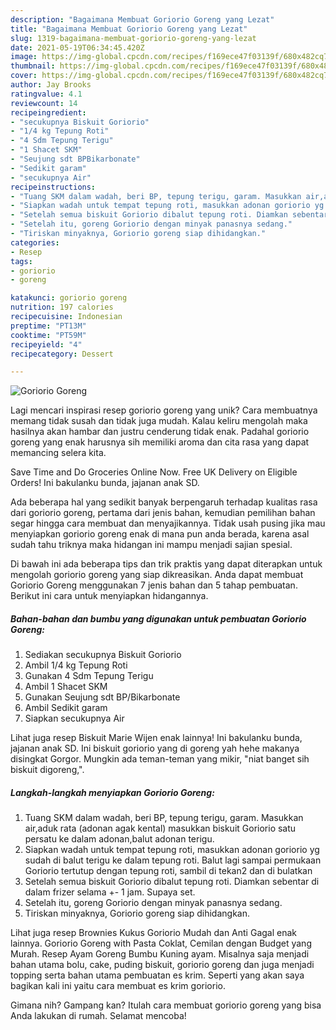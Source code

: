 ```yaml
---
description: "Bagaimana Membuat Goriorio Goreng yang Lezat"
title: "Bagaimana Membuat Goriorio Goreng yang Lezat"
slug: 1319-bagaimana-membuat-goriorio-goreng-yang-lezat
date: 2021-05-19T06:34:45.420Z
image: https://img-global.cpcdn.com/recipes/f169ece47f03139f/680x482cq70/goriorio-goreng-foto-resep-utama.jpg
thumbnail: https://img-global.cpcdn.com/recipes/f169ece47f03139f/680x482cq70/goriorio-goreng-foto-resep-utama.jpg
cover: https://img-global.cpcdn.com/recipes/f169ece47f03139f/680x482cq70/goriorio-goreng-foto-resep-utama.jpg
author: Jay Brooks
ratingvalue: 4.1
reviewcount: 14
recipeingredient:
- "secukupnya Biskuit Goriorio"
- "1/4 kg Tepung Roti"
- "4 Sdm Tepung Terigu"
- "1 Shacet SKM"
- "Seujung sdt BPBikarbonate"
- "Sedikit garam"
- "secukupnya Air"
recipeinstructions:
- "Tuang SKM dalam wadah, beri BP, tepung terigu, garam. Masukkan air,aduk rata (adonan agak kental) masukkan biskuit Goriorio satu persatu ke dalam adonan,balut adonan terigu."
- "Siapkan wadah untuk tempat tepung roti, masukkan adonan goriorio yg sudah di balut terigu ke dalam tepung roti. Balut lagi sampai permukaan Goriorio tertutup dengan tepung roti, sambil di tekan2 dan di bulatkan"
- "Setelah semua biskuit Goriorio dibalut tepung roti. Diamkan sebentar di dalam frizer selama +- 1 jam. Supaya set."
- "Setelah itu, goreng Goriorio dengan minyak panasnya sedang."
- "Tiriskan minyaknya, Goriorio goreng siap dihidangkan."
categories:
- Resep
tags:
- goriorio
- goreng

katakunci: goriorio goreng 
nutrition: 197 calories
recipecuisine: Indonesian
preptime: "PT13M"
cooktime: "PT59M"
recipeyield: "4"
recipecategory: Dessert

---
```



![Goriorio Goreng](https://img-global.cpcdn.com/recipes/f169ece47f03139f/680x482cq70/goriorio-goreng-foto-resep-utama.jpg)

Lagi mencari inspirasi resep goriorio goreng yang unik? Cara membuatnya memang tidak susah dan tidak juga mudah. Kalau keliru mengolah maka hasilnya akan hambar dan justru cenderung tidak enak. Padahal goriorio goreng yang enak harusnya sih memiliki aroma dan cita rasa yang dapat memancing selera kita.

Save Time and Do Groceries Online Now. Free UK Delivery on Eligible Orders! Ini bakulanku bunda, jajanan anak SD.

Ada beberapa hal yang sedikit banyak berpengaruh terhadap kualitas rasa dari goriorio goreng, pertama dari jenis bahan, kemudian pemilihan bahan segar hingga cara membuat dan menyajikannya. Tidak usah pusing jika mau menyiapkan goriorio goreng enak di mana pun anda berada, karena asal sudah tahu triknya maka hidangan ini mampu menjadi sajian spesial.


Di bawah ini ada beberapa tips dan trik praktis yang dapat diterapkan untuk mengolah goriorio goreng yang siap dikreasikan. Anda dapat membuat Goriorio Goreng menggunakan 7 jenis bahan dan 5 tahap pembuatan. Berikut ini cara untuk menyiapkan hidangannya.

<!--inarticleads1-->

##### Bahan-bahan dan bumbu yang digunakan untuk pembuatan Goriorio Goreng:

1. Sediakan secukupnya Biskuit Goriorio
1. Ambil 1/4 kg Tepung Roti
1. Gunakan 4 Sdm Tepung Terigu
1. Ambil 1 Shacet SKM
1. Gunakan Seujung sdt BP/Bikarbonate
1. Ambil Sedikit garam
1. Siapkan secukupnya Air


Lihat juga resep Biskuit Marie Wijen enak lainnya! Ini bakulanku bunda, jajanan anak SD. Ini biskuit goriorio yang di goreng yah hehe makanya disingkat Gorgor. Mungkin ada teman-teman yang mikir, &#34;niat banget sih biskuit digoreng,&#34;. 

<!--inarticleads2-->

##### Langkah-langkah menyiapkan Goriorio Goreng:

1. Tuang SKM dalam wadah, beri BP, tepung terigu, garam. Masukkan air,aduk rata (adonan agak kental) masukkan biskuit Goriorio satu persatu ke dalam adonan,balut adonan terigu.
1. Siapkan wadah untuk tempat tepung roti, masukkan adonan goriorio yg sudah di balut terigu ke dalam tepung roti. Balut lagi sampai permukaan Goriorio tertutup dengan tepung roti, sambil di tekan2 dan di bulatkan
1. Setelah semua biskuit Goriorio dibalut tepung roti. Diamkan sebentar di dalam frizer selama +- 1 jam. Supaya set.
1. Setelah itu, goreng Goriorio dengan minyak panasnya sedang.
1. Tiriskan minyaknya, Goriorio goreng siap dihidangkan.


Lihat juga resep Brownies Kukus Goriorio Mudah dan Anti Gagal enak lainnya. Goriorio Goreng with Pasta Coklat, Cemilan dengan Budget yang Murah. Resep Ayam Goreng Bumbu Kuning ayam. Misalnya saja menjadi bahan utama bolu, cake, puding biskuit, goriorio goreng dan juga menjadi topping serta bahan utama pembuatan es krim. Seperti yang akan saya bagikan kali ini yaitu cara membuat es krim goriorio. 

Gimana nih? Gampang kan? Itulah cara membuat goriorio goreng yang bisa Anda lakukan di rumah. Selamat mencoba!

